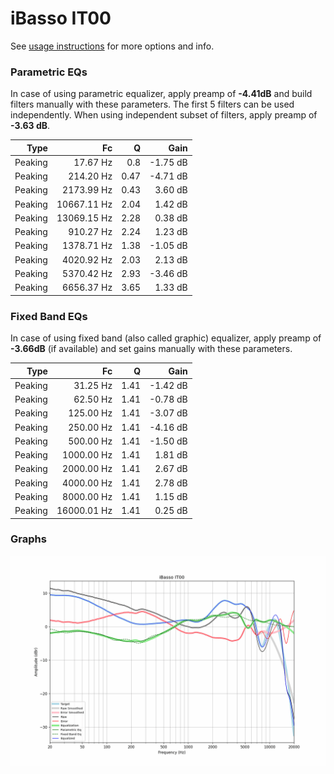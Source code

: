# iBasso IT00
See [usage instructions](https://github.com/jaakkopasanen/AutoEq#usage) for more options and info.

### Parametric EQs
In case of using parametric equalizer, apply preamp of **-4.41dB** and build filters manually
with these parameters. The first 5 filters can be used independently.
When using independent subset of filters, apply preamp of **-3.63 dB**.

| Type    | Fc          |    Q | Gain     |
|--------:|------------:|-----:|---------:|
| Peaking | 17.67 Hz    | 0.8  | -1.75 dB |
| Peaking | 214.20 Hz   | 0.47 | -4.71 dB |
| Peaking | 2173.99 Hz  | 0.43 | 3.60 dB  |
| Peaking | 10667.11 Hz | 2.04 | 1.42 dB  |
| Peaking | 13069.15 Hz | 2.28 | 0.38 dB  |
| Peaking | 910.27 Hz   | 2.24 | 1.23 dB  |
| Peaking | 1378.71 Hz  | 1.38 | -1.05 dB |
| Peaking | 4020.92 Hz  | 2.03 | 2.13 dB  |
| Peaking | 5370.42 Hz  | 2.93 | -3.46 dB |
| Peaking | 6656.37 Hz  | 3.65 | 1.33 dB  |

### Fixed Band EQs
In case of using fixed band (also called graphic) equalizer, apply preamp of **-3.66dB**
(if available) and set gains manually with these parameters.

| Type    | Fc          |    Q | Gain     |
|--------:|------------:|-----:|---------:|
| Peaking | 31.25 Hz    | 1.41 | -1.42 dB |
| Peaking | 62.50 Hz    | 1.41 | -0.78 dB |
| Peaking | 125.00 Hz   | 1.41 | -3.07 dB |
| Peaking | 250.00 Hz   | 1.41 | -4.16 dB |
| Peaking | 500.00 Hz   | 1.41 | -1.50 dB |
| Peaking | 1000.00 Hz  | 1.41 | 1.81 dB  |
| Peaking | 2000.00 Hz  | 1.41 | 2.67 dB  |
| Peaking | 4000.00 Hz  | 1.41 | 2.78 dB  |
| Peaking | 8000.00 Hz  | 1.41 | 1.15 dB  |
| Peaking | 16000.01 Hz | 1.41 | 0.25 dB  |

### Graphs
![](./iBasso%20IT00.png)